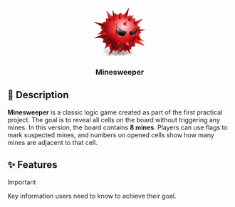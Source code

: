 <p align="center">
  <img width="115" height="110" alt="Minesweeper Logo" src="https://github.com/Volodymyr-Buryak/Minesweeper/blob/main/resources/img/icon.png?raw=true" />
</p>
<h3 align="center">‎‎‎‎‎Minesweeper</h3>

## 📖 Description
**Minesweeper** is a classic logic game created as part of the first practical project. The goal is to reveal all cells on the board without triggering any mines.
In this version, the board contains **8 mines**. Players can use flags to mark suspected mines, and numbers on opened cells show how many mines are adjacent to that cell.

## ✨ Features



> [!IMPORTANT]
> Key information users need to know to achieve their goal.

